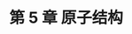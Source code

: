 # 第 5 章 原子结构

<object data="第 5 章 原子结构.pdf" type="application/pdf" width="150%" height="800">
    <embed src="第 5 章 原子结构.pdf" type="application/pdf" />
</object>